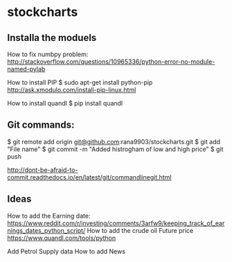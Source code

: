# stockcharts
Installa the moduels
-----------------------------------------
How to fix numbpy problem:
http://stackoverflow.com/questions/10965336/python-error-no-module-named-pylab

How to install PIP 
$ sudo apt-get install python-pip
http://ask.xmodulo.com/install-pip-linux.html

How to install quandl 
$ pip install quandl

Git commands:
----------------------------------------
$ git remote add origin git@github.com:rana9903/stockcharts.git
$ git add "File name"
$ git commit -m "Added histrogham of low and high price"
$ git push

http://dont-be-afraid-to-commit.readthedocs.io/en/latest/git/commandlinegit.html

Ideas
----------------------------------------
How to add the Earning date:
https://www.reddit.com/r/investing/comments/3arfw9/keeping_track_of_earnings_dates_python_script/
How to add the crude oil Future price 
https://www.quandl.com/tools/python

Add Petrol Supply data 
How to add News

